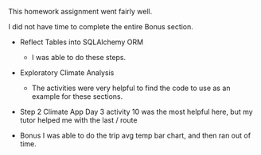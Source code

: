This homework assignment went fairly well.

I did not have time to complete the entire Bonus section.

- Reflect Tables into SQLAlchemy ORM
	- I was able to do these steps.

- Exploratory Climate Analysis
	- The activities were very helpful to find the code to use as an example for these sections.

- Step 2 Climate App
	Day 3 activity 10 was the most helpful here, but my tutor helped me with the last <start>/<end> route

- Bonus
	I was able to do the trip avg temp bar chart, and then ran out of time.

